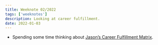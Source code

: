 ```yaml
---
title: Weeknote 02/2022
tags: ['weeknotes']
description: Looking at career fulfillment. 
date: 2022-01-03
---
```

- Spending some time thinking about [Jason’s Career Fulfillment Matrix](https://www.jason.af/career-fulfillment-matrix). 